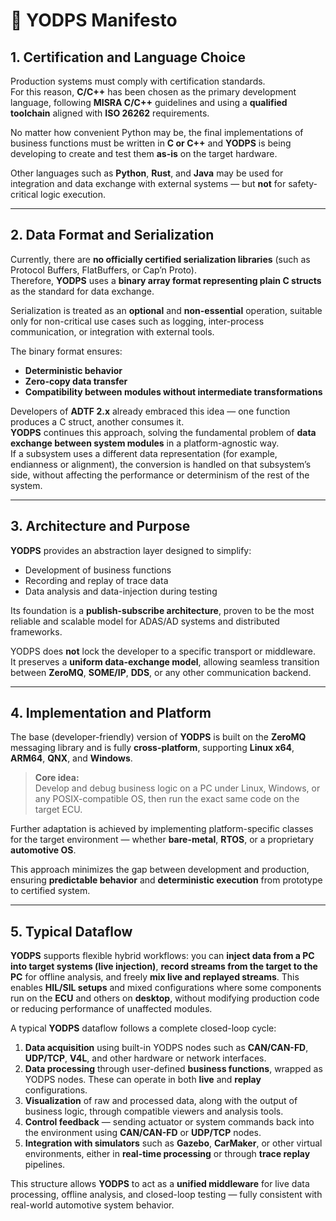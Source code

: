 # 🧠 YODPS Manifesto

## 1. Certification and Language Choice
Production systems must comply with certification standards.  
For this reason, **C/C++** has been chosen as the primary development language, following **MISRA C/C++** guidelines and using a **qualified toolchain** aligned with **ISO 26262** requirements.  

No matter how convenient Python may be, the final implementations of business functions must be written in **C or C++** and **YODPS** is being developing to create and test them **as-is** on the target hardware.  

Other languages such as **Python**, **Rust**, and **Java** may be used for integration and data exchange with external systems — but **not** for safety-critical logic execution.  

---

## 2. Data Format and Serialization
Currently, there are **no officially certified serialization libraries** (such as Protocol Buffers, FlatBuffers, or Cap’n Proto).  
Therefore, **YODPS** uses a **binary array format representing plain C structs** as the standard for data exchange.  

Serialization is treated as an **optional** and **non-essential** operation, suitable only for non-critical use cases such as logging, inter-process communication, or integration with external tools.  

The binary format ensures:
- **Deterministic behavior**  
- **Zero-copy data transfer**  
- **Compatibility between modules without intermediate transformations**

Developers of **ADTF 2.x** already embraced this idea — one function produces a C struct, another consumes it.  
**YODPS** continues this approach, solving the fundamental problem of **data exchange between system modules** in a platform-agnostic way.  
If a subsystem uses a different data representation (for example, endianness or alignment),
the conversion is handled on that subsystem’s side, without affecting the performance or determinism of the rest of the system.

---

## 3. Architecture and Purpose
**YODPS** provides an abstraction layer designed to simplify:
- Development of business functions  
- Recording and replay of trace data  
- Data analysis and data-injection during testing  

Its foundation is a **publish-subscribe architecture**, proven to be the most reliable and scalable model for ADAS/AD systems and distributed frameworks.  

YODPS does **not** lock the developer to a specific transport or middleware.  
It preserves a **uniform data-exchange model**, allowing seamless transition between **ZeroMQ**, **SOME/IP**, **DDS**, or any other communication backend.  

---

## 4. Implementation and Platform
The base (developer-friendly) version of **YODPS** is built on the **ZeroMQ** messaging library and is fully **cross-platform**, supporting **Linux x64**, **ARM64**, **QNX**, and **Windows**.  

> **Core idea:**  
> Develop and debug business logic on a PC under Linux, Windows, or any POSIX-compatible OS, then run the exact same code on the target ECU.

Further adaptation is achieved by implementing platform-specific classes for the target environment — whether **bare-metal**, **RTOS**, or a proprietary **automotive OS**.  

This approach minimizes the gap between development and production, ensuring **predictable behavior** and **deterministic execution** from prototype to certified system.  

---

## 5. Typical Dataflow
**YODPS** supports flexible hybrid workflows:  you can **inject data from a PC into target systems (live injection)**, **record streams from the target to the PC** for offline analysis, and freely **mix live and replayed streams**. This enables **HIL/SIL setups** and mixed configurations where some components run on the **ECU** and others on **desktop**, without modifying production code or reducing performance of unaffected modules.

A typical **YODPS** dataflow follows a complete closed-loop cycle:

1. **Data acquisition** using built-in YODPS nodes such as **CAN/CAN-FD**, **UDP/TCP**, **V4L**, and other hardware or network interfaces.  
2. **Data processing** through user-defined **business functions**, wrapped as YODPS nodes. These can operate in both **live** and **replay** configurations.  
3. **Visualization** of raw and processed data, along with the output of business logic, through compatible viewers and analysis tools.  
4. **Control feedback** — sending actuator or system commands back into the environment using **CAN/CAN-FD** or **UDP/TCP** nodes.  
5. **Integration with simulators** such as **Gazebo**, **CarMaker**, or other virtual environments, either in **real-time processing** or through **trace replay** pipelines.  



This structure allows **YODPS** to act as a **unified middleware** for live data processing, offline analysis, and closed-loop testing — fully consistent with real-world automotive system behavior.  
